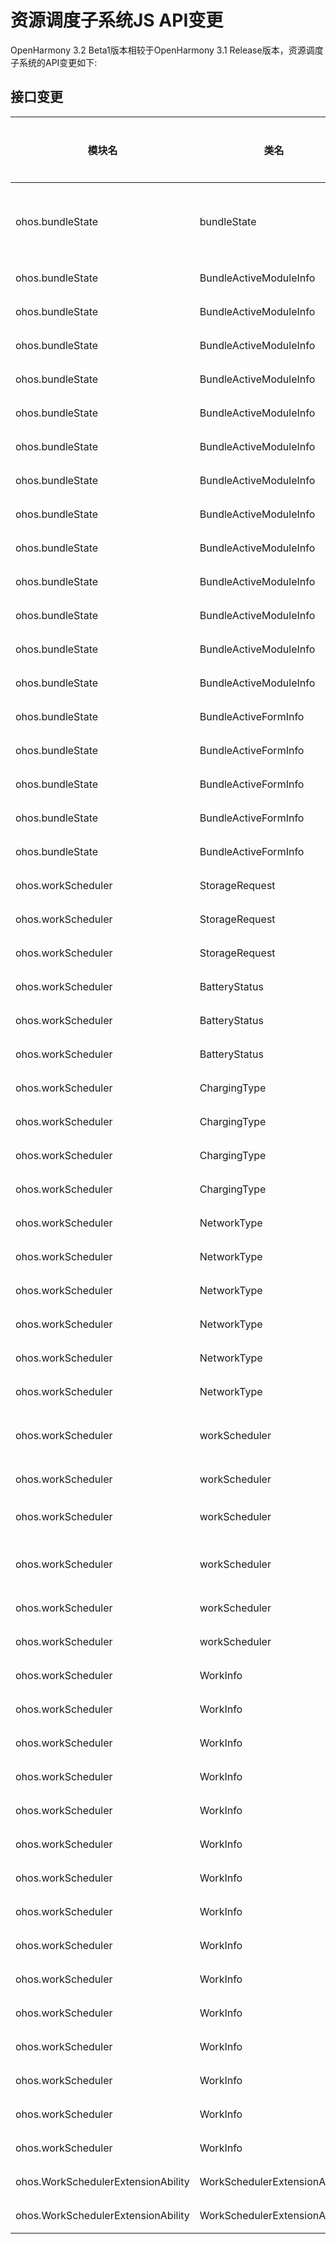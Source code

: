 # 资源调度子系统JS API变更

OpenHarmony 3.2 Beta1版本相较于OpenHarmony 3.1 Release版本，资源调度子系统的API变更如下:

## 接口变更

| 模块名 | 类名 | 方法/属性/枚举/常量 | 变更类型 |
|---|---|---|---|
| ohos.bundleState | bundleState | getRecentlyUsedModules(maxNum?: number, callback: AsyncCallback\<Array\<BundleActiveModuleInfo>>): void;<br>getRecentlyUsedModules(maxNum?: number): Promise\<Array\<BundleActiveModuleInfo>>; | 新增 |
| ohos.bundleState | BundleActiveModuleInfo | formRecords: Array\<BundleActiveFormInfo>; | 新增 |
| ohos.bundleState | BundleActiveModuleInfo | lastModuleUsedTime: number; | 新增 |
| ohos.bundleState | BundleActiveModuleInfo | launchedCount: number; | 新增 |
| ohos.bundleState | BundleActiveModuleInfo | abilityIconId?: number; | 新增 |
| ohos.bundleState | BundleActiveModuleInfo | abilityDescriptionId?: number; | 新增 |
| ohos.bundleState | BundleActiveModuleInfo | abilityLableId?: number; | 新增 |
| ohos.bundleState | BundleActiveModuleInfo | descriptionId?: number; | 新增 |
| ohos.bundleState | BundleActiveModuleInfo | labelId?: number; | 新增 |
| ohos.bundleState | BundleActiveModuleInfo | appLabelId?: number; | 新增 |
| ohos.bundleState | BundleActiveModuleInfo | abilityName?: string; | 新增 |
| ohos.bundleState | BundleActiveModuleInfo | moduleName: string; | 新增 |
| ohos.bundleState | BundleActiveModuleInfo | bundleName: string; | 新增 |
| ohos.bundleState | BundleActiveModuleInfo | deviceId?: string; | 新增 |
| ohos.bundleState | BundleActiveFormInfo | count: number; | 新增 |
| ohos.bundleState | BundleActiveFormInfo | formLastUsedTime: number; | 新增 |
| ohos.bundleState | BundleActiveFormInfo | formId: number; | 新增 |
| ohos.bundleState | BundleActiveFormInfo | formDimension: number; | 新增 |
| ohos.bundleState | BundleActiveFormInfo | formName: string; | 新增 |
| ohos.workScheduler | StorageRequest | STORAGE_LEVEL_LOW_OR_OKAY | 新增 |
| ohos.workScheduler | StorageRequest | STORAGE_LEVEL_OKAY | 新增 |
| ohos.workScheduler | StorageRequest | STORAGE_LEVEL_LOW = 0 | 新增 |
| ohos.workScheduler | BatteryStatus | BATTERY_STATUS_LOW_OR_OKAY | 新增 |
| ohos.workScheduler | BatteryStatus | BATTERY_STATUS_OKAY | 新增 |
| ohos.workScheduler | BatteryStatus | BATTERY_STATUS_LOW = 0 | 新增 |
| ohos.workScheduler | ChargingType | CHARGING_PLUGGED_WIRELESS | 新增 |
| ohos.workScheduler | ChargingType | CHARGING_PLUGGED_USB | 新增 |
| ohos.workScheduler | ChargingType | CHARGING_PLUGGED_AC | 新增 |
| ohos.workScheduler | ChargingType | CHARGING_PLUGGED_ANY = 0 | 新增 |
| ohos.workScheduler | NetworkType | NETWORK_TYPE_ETHERNET | 新增 |
| ohos.workScheduler | NetworkType | NETWORK_TYPE_WIFI_P2P | 新增 |
| ohos.workScheduler | NetworkType | NETWORK_TYPE_BLUETOOTH | 新增 |
| ohos.workScheduler | NetworkType | NETWORK_TYPE_WIFI | 新增 |
| ohos.workScheduler | NetworkType | NETWORK_TYPE_MOBILE | 新增 |
| ohos.workScheduler | NetworkType | NETWORK_TYPE_ANY = 0 | 新增 |
| ohos.workScheduler | workScheduler | isLastWorkTimeOut(workId: number, callback: AsyncCallback\<void>): boolean;<br>isLastWorkTimeOut(workId: number): Promise\<boolean>; | 新增 |
| ohos.workScheduler | workScheduler | stopAndClearWorks(): boolean; | 新增 |
| ohos.workScheduler | workScheduler | obtainAllWorks(callback: AsyncCallback\<void>): Array\<WorkInfo>;<br>obtainAllWorks(): Promise\<Array\<WorkInfo>>; | 新增 |
| ohos.workScheduler | workScheduler | getWorkStatus(workId: number, callback: AsyncCallback\<WorkInfo>): void;<br>getWorkStatus(workId: number): Promise\<WorkInfo>; | 新增 |
| ohos.workScheduler | workScheduler | stopWork(work: WorkInfo, needCancel?: boolean): boolean; | 新增 |
| ohos.workScheduler | workScheduler | startWork(work: WorkInfo): boolean; | 新增 |
| ohos.workScheduler | WorkInfo | idleWaitTime?: number; | 新增 |
| ohos.workScheduler | WorkInfo | isDeepIdle?: boolean; | 新增 |
| ohos.workScheduler | WorkInfo | repeatCount?: number; | 新增 |
| ohos.workScheduler | WorkInfo | isRepeat?: boolean; | 新增 |
| ohos.workScheduler | WorkInfo | repeatCycleTime?: number; | 新增 |
| ohos.workScheduler | WorkInfo | storageRequest?: StorageRequest; | 新增 |
| ohos.workScheduler | WorkInfo | batteryStatus?: BatteryStatus; | 新增 |
| ohos.workScheduler | WorkInfo | batteryLevel?: number; | 新增 |
| ohos.workScheduler | WorkInfo | chargerType?: ChargingType; | 新增 |
| ohos.workScheduler | WorkInfo | isCharging?: boolean; | 新增 |
| ohos.workScheduler | WorkInfo | networkType?: NetworkType; | 新增 |
| ohos.workScheduler | WorkInfo | isPersisted?: boolean; | 新增 |
| ohos.workScheduler | WorkInfo | abilityName: string; | 新增 |
| ohos.workScheduler | WorkInfo | bundleName: string; | 新增 |
| ohos.workScheduler | WorkInfo | workId: number; | 新增 |
| ohos.WorkSchedulerExtensionAbility | WorkSchedulerExtensionAbility | onWorkStop(work: workScheduler.WorkInfo): void; | 新增 |
| ohos.WorkSchedulerExtensionAbility | WorkSchedulerExtensionAbility | onWorkStart(work: workScheduler.WorkInfo): void; | 新增 |

